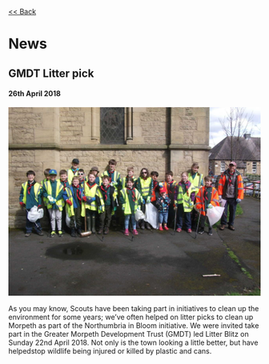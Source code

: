 [<< Back](/)

# News

## GMDT Litter pick
#### 26th April 2018

![Litter pick 2018](/images/litter-pick-2018.jpg)

As you may know, Scouts have been taking part in initiatives to clean up the environment for some years; we’ve often helped on litter picks to clean up Morpeth as part of the Northumbria in Bloom initiative. We were invited take part in the Greater Morpeth Development Trust (GMDT) led Litter Blitz on Sunday 22nd April 2018. Not only is the town looking a little better, but have helpedstop wildlife being injured or killed by plastic and cans.

